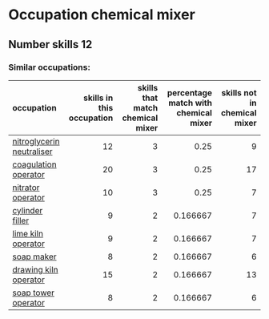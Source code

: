 # Occupation chemical mixer
## Number skills 12
### Similar occupations:
| occupation                                                |   skills in this occupation |   skills that match chemical mixer |   percentage match with chemical mixer |   skills not in chemical mixer |
|:----------------------------------------------------------|----------------------------:|-----------------------------------:|---------------------------------------:|-------------------------------:|
| [nitroglycerin neutraliser](nitroglycerin_neutraliser.md) |                          12 |                                  3 |                               0.25     |                              9 |
| [coagulation operator](coagulation_operator.md)           |                          20 |                                  3 |                               0.25     |                             17 |
| [nitrator operator](nitrator_operator.md)                 |                          10 |                                  3 |                               0.25     |                              7 |
| [cylinder filler](cylinder_filler.md)                     |                           9 |                                  2 |                               0.166667 |                              7 |
| [lime kiln operator](lime_kiln_operator.md)               |                           9 |                                  2 |                               0.166667 |                              7 |
| [soap maker](soap_maker.md)                               |                           8 |                                  2 |                               0.166667 |                              6 |
| [drawing kiln operator](drawing_kiln_operator.md)         |                          15 |                                  2 |                               0.166667 |                             13 |
| [soap tower operator](soap_tower_operator.md)             |                           8 |                                  2 |                               0.166667 |                              6 |
